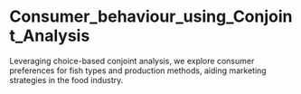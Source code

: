 # Consumer_behaviour_using_Conjoint_Analysis
Leveraging choice-based conjoint analysis, we explore consumer preferences for fish types and production methods, aiding marketing strategies in the food industry.
